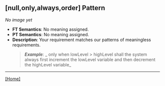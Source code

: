 ## [null,only,always,order] Pattern
_No image yet_
 * **FT Semantics**: No meaning assigned.
 * **PT Semantics**: No meaning assigned.
 * **Description**: Your requirement matches our patterns of meaningless requirements.
   > **_Example_**: _ only when lowLevel > highLevel shall the system  always first  increment the lowLevel variable and then  decrement the highLevel variable_   
***
[[Home]](../semantics.md)
